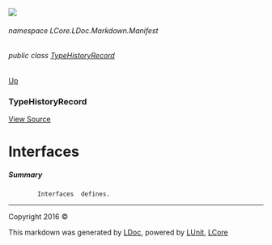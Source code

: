 ![](Content/LDoc-banner-small.png "")

###### namespace LCore.LDoc.Markdown.Manifest

###### public class [TypeHistoryRecord](docs/TypeHistoryRecord.md)
[Up](docs/TypeHistoryRecord.md)

### TypeHistoryRecord
[View Source](Markdown/Manifest/TypeHistoryRecord.cs)

# Interfaces

##### Summary

            Interfaces  defines.
            



---

Copyright 2016 &copy; [](../README.md) [](../TableOfContents.md)

This markdown was generated by [LDoc](https://github.com/CodeSingularity/LDoc), powered by [LUnit](https://github.com/CodeSingularity/LUnit), [LCore](https://github.com/CodeSingularity/LCore)
